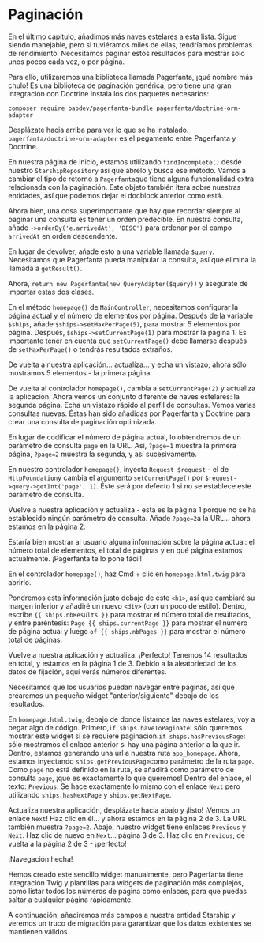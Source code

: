 # Paginación

En el último capítulo, añadimos más naves estelares a esta lista. Sigue siendo manejable, pero si tuviéramos miles de ellas, tendríamos problemas de rendimiento. Necesitamos paginar estos resultados para mostrar sólo unos pocos cada vez, o por página.

Para ello, utilizaremos una biblioteca llamada Pagerfanta, ¡qué nombre más chulo! Es una biblioteca de paginación genérica, pero tiene una gran integración con Doctrine Instala los dos paquetes necesarios:

```terminal
composer require babdev/pagerfanta-bundle pagerfanta/doctrine-orm-adapter
```

Desplázate hacia arriba para ver lo que se ha instalado. `pagerfanta/doctrine-orm-adapter` es el pegamento entre Pagerfanta y Doctrine.

En nuestra página de inicio, estamos utilizando `findIncomplete()` desde nuestro `StarshipRepository` así que ábrelo y busca ese método. Vamos a cambiar el tipo de retorno a `Pagerfanta`que tiene alguna funcionalidad extra relacionada con la paginación. Este objeto también itera sobre nuestras entidades, así que podemos dejar el docblock anterior como está.

Ahora bien, una cosa superimportante que hay que recordar siempre al paginar una consulta es tener un orden predecible. En nuestra consulta, añade `->orderBy('e.arrivedAt', 'DESC')` para ordenar por el campo `arrivedAt` en orden descendente.

En lugar de devolver, añade esto a una variable llamada `$query`. Necesitamos que Pagerfanta pueda manipular la consulta, así que elimina la llamada a `getResult()`.

Ahora, `return new Pagerfanta(new QueryAdapter($query))` y asegúrate de importar estas dos clases.

En el método `homepage()` de `MainController`, necesitamos configurar la página actual y el número de elementos por página. Después de la variable `$ships`, añade `$ships->setMaxPerPage(5)`, para mostrar 5 elementos por página. Después, `$ships->setCurrentPage(1)` para mostrar la página 1. Es importante tener en cuenta que `setCurrentPage()` debe llamarse después de `setMaxPerPage()` o tendrás resultados extraños.

De vuelta a nuestra aplicación... actualiza... y echa un vistazo, ahora sólo mostramos 5 elementos - la primera página.

De vuelta al controlador `homepage()`, cambia a `setCurrentPage(2)` y actualiza la aplicación. Ahora vemos un conjunto diferente de naves estelares: la segunda página. Echa un vistazo rápido al perfil de consultas. Vemos varias consultas nuevas. Éstas han sido añadidas por Pagerfanta y Doctrine para crear una consulta de paginación optimizada.

En lugar de codificar el número de página actual, lo obtendremos de un parámetro de consulta `page` en la URL. Así, `?page=1` muestra la primera página, `?page=2` muestra la segunda, y así sucesivamente.

En nuestro controlador `homepage()`, inyecta `Request $request` - el de `HttpFoundation`y cambia el argumento `setCurrentPage()` por `$request->query->getInt('page', 1)`. Éste será por defecto 1 si no se establece este parámetro de consulta.

Vuelve a nuestra aplicación y actualiza - esta es la página 1 porque no se ha establecido ningún parámetro de consulta. Añade `?page=2`a la URL... ahora estamos en la página 2.

Estaría bien mostrar al usuario alguna información sobre la página actual: el número total de elementos, el total de páginas y en qué página estamos actualmente. ¡Pagerfanta te lo pone fácil!

En el controlador `homepage()`, haz Cmd + clic en `homepage.html.twig` para abrirlo.

Pondremos esta información justo debajo de este `<h1>`, así que cambiaré su margen inferior y añadiré un nuevo `<div>` (con un poco de estilo). Dentro, escribe `{{ ships.nbResults }}` para mostrar el número total de resultados, y entre paréntesis: `Page {{ ships.currentPage }}` para mostrar el número de página actual y luego `of {{ ships.nbPages }}` para mostrar el número total de páginas.

Vuelve a nuestra aplicación y actualiza. ¡Perfecto! Tenemos 14 resultados en total, y estamos en la página 1 de 3. Debido a la aleatoriedad de los datos de fijación, aquí verás números diferentes.

Necesitamos que los usuarios puedan navegar entre páginas, así que crearemos un pequeño widget "anterior/siguiente" debajo de los resultados.

En `homepage.html.twig`, debajo de donde listamos las naves estelares, voy a pegar algo de código. Primero,`if ships.haveToPaginate`: sólo queremos mostrar este widget si se requiere paginación.`if ships.hasPreviousPage`: sólo mostramos el enlace anterior si hay una página anterior a la que ir. Dentro, estamos generando una url a nuestra ruta `app_homepage`. Ahora, estamos inyectando `ships.getPreviousPage`como parámetro de la ruta `page`. Como `page` no está definido en la ruta, se añadirá como parámetro de consulta `page`, ¡que es exactamente lo que queremos! Dentro del enlace, el texto: `Previous`. Se hace exactamente lo mismo con el enlace `Next` pero utilizando `ships.hasNextPage` y `ships.getNextPage`.

Actualiza nuestra aplicación, desplázate hacia abajo y ¡listo! ¡Vemos un enlace `Next`! Haz clic en él... y ahora estamos en la página 2 de 3. La URL también muestra `?page=2`. Abajo, nuestro widget tiene enlaces `Previous` y `Next`. Haz clic de nuevo en `Next`... página 3 de 3. Haz clic en `Previous`, de vuelta a la página 2 de 3 - ¡perfecto!

¡Navegación hecha!

Hemos creado este sencillo widget manualmente, pero Pagerfanta tiene integración Twig y plantillas para widgets de paginación más complejos, como listar todos los números de página como enlaces, para que puedas saltar a cualquier página rápidamente.

A continuación, añadiremos más campos a nuestra entidad Starship y veremos un truco de migración para garantizar que los datos existentes se mantienen válidos
